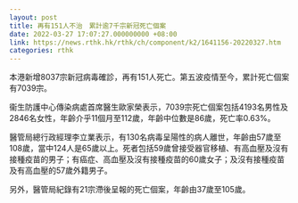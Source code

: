 ```yaml
---
layout: post
title: 再有151人不治　累計逾7千宗新冠死亡個案
date: 2022-03-27 17:07:27.000000000 +08:00
link: https://news.rthk.hk/rthk/ch/component/k2/1641156-20220327.htm
categories: rthk
---
```


本港新增8037宗新冠病毒確診，再有151人死亡。第五波疫情至今，累計死亡個案有7039宗。

衞生防護中心傳染病處首席醫生歐家榮表示，7039宗死亡個案包括4193名男性及2846名女性，年齡介乎11個月至112歲，年齡中位數是86歲，死亡率0.63%。

醫管局總行政經理李立業表示，有130名病毒呈陽性的病人離世，年齡由57歲至108歲，當中124人是65歲以上。死者包括59歲曾接受器官移植、有高血壓及沒有接種疫苗的男子；有癌症、高血壓及沒有接種疫苗的60歲女子；及沒有接種疫苗及有高血壓的57歲外籍男子。

另外，醫管局紀錄有21宗滯後呈報的死亡個案，年齡由37歲至105歲。
